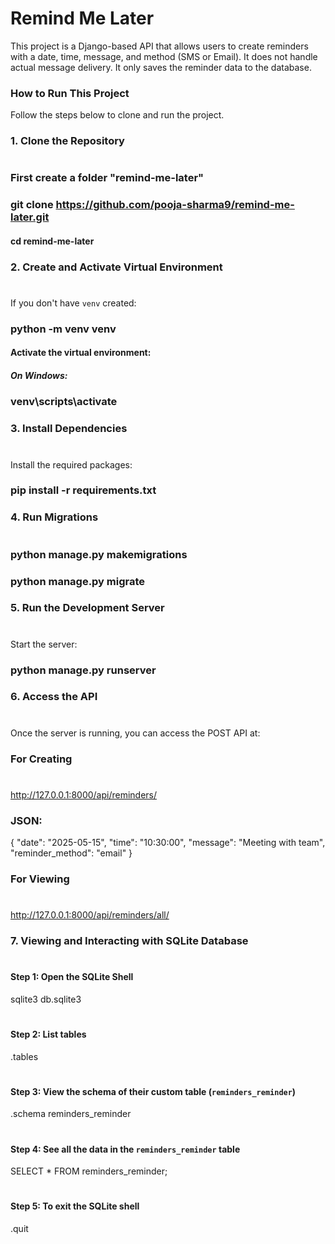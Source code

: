 # Remind Me Later

This project is a Django-based API that allows users to create reminders with a date, time, message, and method (SMS or Email). It does not handle actual message delivery. It only saves the reminder data to the database.


### How to Run This Project

Follow the steps below to clone and run the project.

### 1. Clone the Repository
#
### First create a folder "remind-me-later"

### git clone https://github.com/pooja-sharma9/remind-me-later.git

#### cd remind-me-later

### 2. Create and Activate Virtual Environment
#
If you don't have `venv` created:

### python -m venv venv

#### Activate the virtual environment:
##### On Windows:
### venv\scripts\activate

### 3. Install Dependencies
#
Install the required packages:

### pip install -r requirements.txt

### 4. Run Migrations
#
### python manage.py makemigrations
### python manage.py migrate

### 5. Run the Development Server
#
Start the server:

### python manage.py runserver

### 6. Access the API
#
Once the server is running, you can access the POST API at:

### For Creating
#
http://127.0.0.1:8000/api/reminders/

### JSON:
{
  "date": "2025-05-15",
  "time": "10:30:00",
  "message": "Meeting with team",
  "reminder_method": "email"
}

### For Viewing
#
http://127.0.0.1:8000/api/reminders/all/

### 7. Viewing and Interacting with SQLite Database
#
#### Step 1: Open the SQLite Shell
sqlite3 db.sqlite3
#
#### Step 2: List tables
.tables
#
#### Step 3: View the schema of their custom table (`reminders_reminder`)
.schema reminders_reminder
#
#### Step 4: See all the data in the `reminders_reminder` table
SELECT * FROM reminders_reminder;
#
#### Step 5: To exit the SQLite shell
.quit
#

